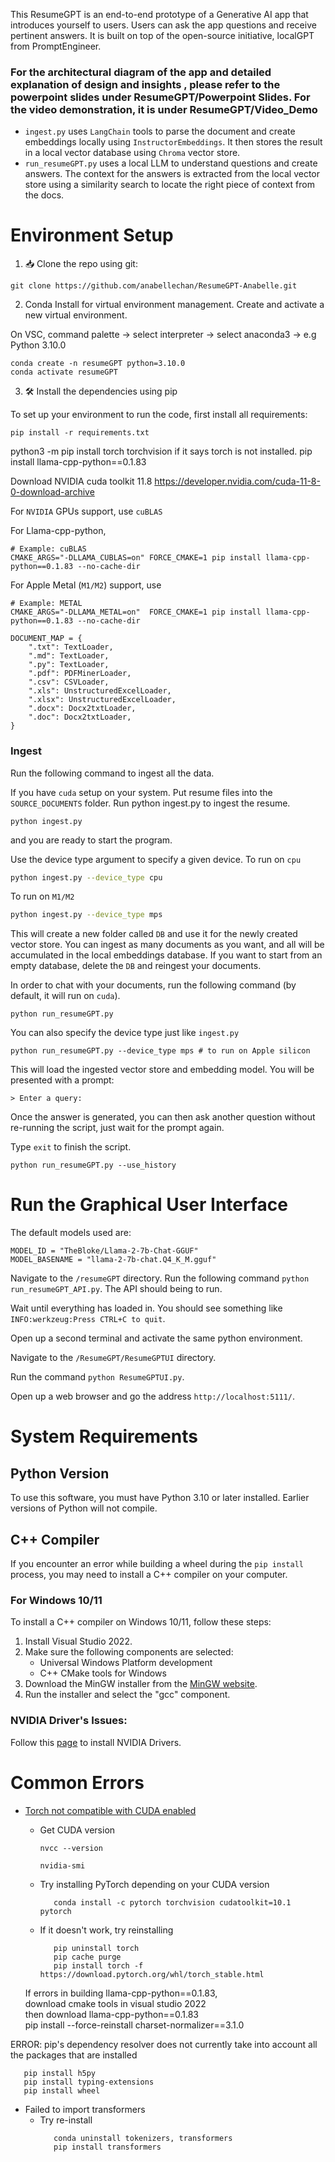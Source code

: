 This ResumeGPT is an end-to-end prototype of a Generative AI app that introduces yourself to users. Users can ask the app questions and receive pertinent answers. It is built on top of the open-source initiative, localGPT from PromptEngineer.

### For the architectural diagram of the app and detailed explanation of design and insights , please refer to the powerpoint slides under ResumeGPT/Powerpoint Slides. For the video demonstration, it is under ResumeGPT/Video_Demo
  
- `ingest.py` uses `LangChain` tools to parse the document and create embeddings locally using `InstructorEmbeddings`. It then stores the result in a local vector database using `Chroma` vector store.
- `run_resumeGPT.py` uses a local LLM to understand questions and create answers. The context for the answers is extracted from the local vector store using a similarity search to locate the right piece of context from the docs.

# Environment Setup

1. 📥 Clone the repo using git:

```shell
git clone https://github.com/anabellechan/ResumeGPT-Anabelle.git
```

2. Conda Install for virtual environment management. Create and activate a new virtual environment.

On VSC, command palette -> select interpreter -> select anaconda3 -> e.g Python 3.10.0
```shell
conda create -n resumeGPT python=3.10.0
conda activate resumeGPT
```

3. 🛠️ Install the dependencies using pip

To set up your environment to run the code, first install all requirements:

```shell
pip install -r requirements.txt
```
python3 -m pip install torch torchvision if it says torch is not installed.
pip install llama-cpp-python==0.1.83

Download NVIDIA cuda toolkit 11.8 https://developer.nvidia.com/cuda-11-8-0-download-archive

For `NVIDIA` GPUs support, use `cuBLAS`

For Llama-cpp-python,
```shell
# Example: cuBLAS
CMAKE_ARGS="-DLLAMA_CUBLAS=on" FORCE_CMAKE=1 pip install llama-cpp-python==0.1.83 --no-cache-dir
```

For Apple Metal (`M1/M2`) support, use

```shell
# Example: METAL
CMAKE_ARGS="-DLLAMA_METAL=on"  FORCE_CMAKE=1 pip install llama-cpp-python==0.1.83 --no-cache-dir
```

```shell
DOCUMENT_MAP = {
    ".txt": TextLoader,
    ".md": TextLoader,
    ".py": TextLoader,
    ".pdf": PDFMinerLoader,
    ".csv": CSVLoader,
    ".xls": UnstructuredExcelLoader,
    ".xlsx": UnstructuredExcelLoader,
    ".docx": Docx2txtLoader,
    ".doc": Docx2txtLoader,
}
```

### Ingest

Run the following command to ingest all the data.

If you have `cuda` setup on your system.
Put resume files into the `SOURCE_DOCUMENTS` folder. Run python ingest.py to ingest the resume.
```shell
python ingest.py 
```
and you are ready to start the program.

Use the device type argument to specify a given device.
To run on `cpu`
```sh
python ingest.py --device_type cpu
```
To run on `M1/M2`

```sh
python ingest.py --device_type mps
```

This will create a new folder called `DB` and use it for the newly created vector store. You can ingest as many documents as you want, and all will be accumulated in the local embeddings database.
If you want to start from an empty database, delete the `DB` and reingest your documents.


In order to chat with your documents, run the following command (by default, it will run on `cuda`).

```shell
python run_resumeGPT.py
```
You can also specify the device type just like `ingest.py`

```shell
python run_resumeGPT.py --device_type mps # to run on Apple silicon
```

This will load the ingested vector store and embedding model. You will be presented with a prompt:

```shell
> Enter a query:
```
Once the answer is generated, you can then ask another question without re-running the script, just wait for the prompt again.

Type `exit` to finish the script.

```shell
python run_resumeGPT.py --use_history
```

# Run the Graphical User Interface
The default models used are:
   ```shell
   MODEL_ID = "TheBloke/Llama-2-7b-Chat-GGUF"
   MODEL_BASENAME = "llama-2-7b-chat.Q4_K_M.gguf"
   ```
Navigate to the `/resumeGPT` directory.
Run the following command `python run_resumeGPT_API.py`. The API should being to run.

Wait until everything has loaded in. You should see something like `INFO:werkzeug:Press CTRL+C to quit`.

Open up a second terminal and activate the same python environment.

Navigate to the `/ResumeGPT/ResumeGPTUI` directory.

Run the command `python ResumeGPTUI.py`.

Open up a web browser and go the address `http://localhost:5111/`.

# System Requirements

## Python Version

To use this software, you must have Python 3.10 or later installed. Earlier versions of Python will not compile.

## C++ Compiler

If you encounter an error while building a wheel during the `pip install` process, you may need to install a C++ compiler on your computer.

### For Windows 10/11

To install a C++ compiler on Windows 10/11, follow these steps:

1. Install Visual Studio 2022.
2. Make sure the following components are selected:
   - Universal Windows Platform development
   - C++ CMake tools for Windows
3. Download the MinGW installer from the [MinGW website](https://sourceforge.net/projects/mingw/).
4. Run the installer and select the "gcc" component.

### NVIDIA Driver's Issues:

Follow this [page](https://linuxconfig.org/how-to-install-the-nvidia-drivers-on-ubuntu-22-04) to install NVIDIA Drivers.

# Common Errors

 - [Torch not compatible with CUDA enabled](https://github.com/pytorch/pytorch/issues/30664)

   -  Get CUDA version
      ```shell
      nvcc --version
      ```
      ```shell
      nvidia-smi
      ```
   - Try installing PyTorch depending on your CUDA version
      ```shell
         conda install -c pytorch torchvision cudatoolkit=10.1 pytorch
      ```
   - If it doesn't work, try reinstalling
      ```shell
         pip uninstall torch
         pip cache purge
         pip install torch -f https://download.pytorch.org/whl/torch_stable.html
      ```
    If errors in building llama-cpp-python==0.1.83,  
        download cmake tools in visual studio 2022  
        then download llama-cpp-python==0.1.83  
        pip install --force-reinstall charset-normalizer==3.1.0  

  ERROR: pip's dependency resolver does not currently take into account all the packages that are installed
  ```shell
     pip install h5py
     pip install typing-extensions
     pip install wheel
  ```
- Failed to import transformers
  - Try re-install
    ```shell
       conda uninstall tokenizers, transformers
       pip install transformers
    ```
